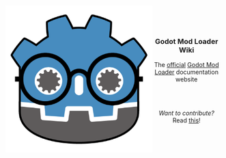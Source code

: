 <img alt="Godot Mod Loader Logo w/ Glasses" src="docs/_media/logonerd.png" width=343 height=343 align="left"></img>

<!-- line breaks to center text -->
<br /><br /><br />

<div align="center">
  <h3>Godot Mod Loader Wiki</h4>
  The <ins>official</ins> <a href="https://github.com/GodotModding/godot-mod-loader">Godot Mod Loader</a> documentation website

  <br /><br />

  <i>Want to contribute?</i> Read [this](CONTRIBUTING.md)!
</div>
